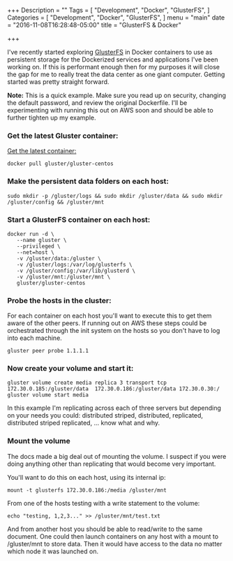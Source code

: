 +++
Description = ""
Tags = [
  "Development",
  "Docker",
  "GlusterFS",
]
Categories = [
  "Development",
  "Docker",
  "GlusterFS",
]
menu = "main"
date = "2016-11-08T16:28:48-05:00"
title = "GlusterFS & Docker"

+++

I've recently started exploring [GlusterFS](https://www.gluster.org/) in Docker containers to use as persistent storage for the Dockerized services and applications I've been working on.  If this is performant enough then for my purposes it will close the gap for me to really treat the data center as one giant computer.  Getting started was pretty straight forward.

**Note:** This is a quick example.  Make sure you read up on security, changing the default password, and review the original Dockerfile.  I'll be experimenting with running this out on AWS soon and should be able to further tighten up my example.

### Get the latest Gluster container:
[Get the latest container:](https://github.com/gluster/gluster-containers) 
```{bash}
docker pull gluster/gluster-centos
```

### Make the persistent data folders on each host:
```{bash} 
sudo mkdir -p /gluster/logs && sudo mkdir /gluster/data && sudo mkdir /gluster/config && /gluster/mnt
```

### Start a GlusterFS container on each host:
```{bash}
docker run -d \
   --name gluster \
   --privileged \
   --net=host \
   -v /gluster/data:/gluster \
   -v /gluster/logs:/var/log/glusterfs \
   -v /gluster/config:/var/lib/glusterd \
   -v /gluster/mnt:/gluster/mnt \
   gluster/gluster-centos
```

### Probe the hosts in the cluster:
For each container on each host you'll want to execute this to get them aware of the other peers.  If running out on AWS these steps could be orchestrated through the init system on the hosts so you don't have to log into each machine.
```{bash}
gluster peer probe 1.1.1.1
```

### Now create your volume and start it:
```{bash}
gluster volume create media replica 3 transport tcp 172.30.0.185:/gluster/data  172.30.0.186:/gluster/data 172.30.0.30:/
gluster volume start media
```

In this example I'm replicating across each of three servers but depending on your needs you could: distributed striped, distributed, replicated, distributed striped replicated, ... know what and why.

### Mount the volume
The docs made a big deal out of mounting the volume.  I suspect if you were doing anything other than replicating that would become very important.

You'll want to do this on each host, using its internal ip:
```{bash}
mount -t glusterfs 172.30.0.186:/media /gluster/mnt
```


From one of the hosts testing with a write statement to the volume:
```{bash}
echo "testing, 1,2,3..." >> /gluster/mnt/test.txt
```

And from another host you should be able to read/write to the same document.  One could then launch containers on any host with a mount to /gluster/mnt to store data.  Then it would have access to the data no matter which node it was launched on. 


